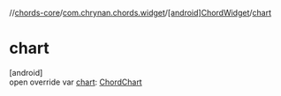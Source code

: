 //[chords-core](../../../index.md)/[com.chrynan.chords.widget](../index.md)/[[android]ChordWidget](index.md)/[chart](chart.md)

# chart

[android]\
open override var [chart](chart.md): [ChordChart](../../../../chords-core/chords-core/com.chrynan.chords.model/-chord-chart/index.md)
